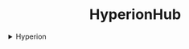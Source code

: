 <h1 align="center">
   HyperionHub        
</h1>

 <details closed>
      <summary>Hyperion</summary>
      <br>
      well first we need to clone the repo 
 </br>
      <code>git clone https://github.com/elliothegamer2/HyperionHub
          cd HyperionHub</code>
      </details>
